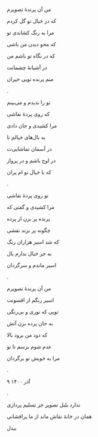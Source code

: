 <!--
.. title: پرندهٔ تصویر
.. slug:  parandeye_tasvir
.. date: 2021-12-23 10:23:58 UTC
.. tags: غزل, غزل‌واره
.. category: 
.. link: 
.. description: 
.. type: text
-->

من آن پرندهٔ تصویرم

که در خیال تو گل کردم

مرا به رنگ کشاندی تو

که محو دیدن من باشی

که در نگاه تو باشم من

در آشیانهٔ چشمانت

منم پرنده تویی حیران

.


تو را ندیدم و می‌بینم

که روی پردهٔ نقاشی

مرا کشیدی و جان دادی

به بال‌های خیالم تا

در آسمان تماشایی‌ت

در اوج باشم و در پرواز

که با خیال تو ام پران

.


تو روی پردهٔ نقاشی

مرا کشیدی و گفتی که

پرنده پر بزن از پرده

چگونه پر بزند نقشی

که شد اسیر هزاران رنگ

به جز خیال ندارم بال

اسیر ماندم و سرگردان

.



من آن پرندهٔ تصویرم

اسیر رنگم از افسونت

تویی که نوری و بی‌رنگی

به جان پرده بزن آتش

که دود من برود بالا

عدم شوم برسم تا تو

مرا به خویش تو برگردان


.

۹ آذر ۱۴۰۰

.

ندارد بلبل تصویر جز تسلیم پردازی

همان در خانهٔ نقاش ماند از ما پرافشانی

بیدل
